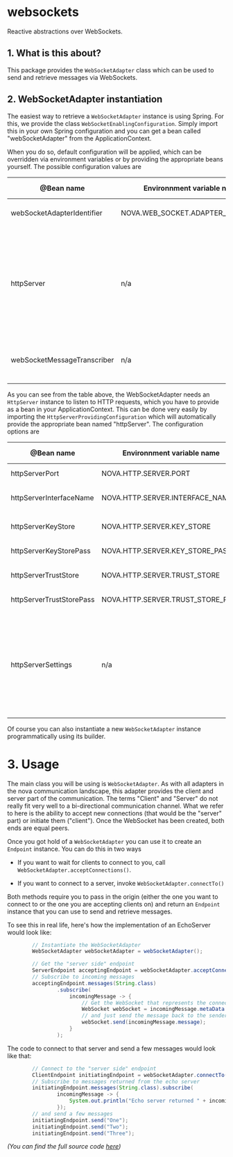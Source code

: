 websockets
=========

Reactive abstractions over WebSockets.

## 1. What is this about?
This package provides the ```WebSocketAdapter``` class which can be used to 
send and retrieve messages via WebSockets.

## 2. WebSocketAdapter instantiation

The easiest way to retrieve a ```WebSocketAdapter``` instance is using Spring. For this, we provide
the class ```WebSocketEnablingConfiguration```. Simply import this in your own Spring configuration
and you can get a bean called "webSocketAdapter" from the ApplicationContext.

When you do so, default configuration will be applied, which can be overridden via
environment variables or by providing the appropriate beans yourself. The possible
configuration values are


  | @Bean name                         | Environnment variable name                   | Description                                              | Default value |
  |------------------------------------|----------------------------------------------|----------------------------------------------------------|---------------|
  | webSocketAdapterIdentifier         | NOVA.WEB_SOCKET.ADAPTER_IDENTIFIER           | the identifier to assign to the HttpAdapter.             | <null> |
  | | | | |
  | httpServer                         | n/a                                          | the ```HttpServer``` instance, handling the incoming communication. This is an optional bean. If not provided, the HttpAdapter can only be used in client mode.| <null> |
  | webSocketMessageTranscriber        | n/a                                          | the transcriber to use for incoming / outgoing messages  | default transcriber, see below |

As you can see from the table above, the WebSocketAdapter needs an ```HttpServer``` instance to listen to HTTP requests, which 
you have to provide as a bean in your ApplicationContext. This can be done very easily 
by importing the ```HttpServerProvidingConfiguration``` which will automatically provide the appropriate bean named "httpServer". 
The configuration options are  
   
  | @Bean name                         | Environnment variable name                   | Description                                              | Default value |
  |------------------------------------|----------------------------------------------|----------------------------------------------------------|---------------|
  | httpServerPort                     | NOVA.HTTP.SERVER.PORT                        | the port, the HTTP server listens on                     | 10000         |
  | httpServerInterfaceName            | NOVA.HTTP.SERVER.INTERFACE_NAME              | the interface, the HTTP server listens on                | "0.0.0.0"     |
  | httpServerKeyStore                 | NOVA.HTTP.SERVER.KEY_STORE                   | the keystore to use. Switches on SSL                     | <null>        |
  | httpServerKeyStorePass             | NOVA.HTTP.SERVER.KEY_STORE_PASS              | the password for the keystore                            | <null>        |
  | httpServerTrustStore               | NOVA.HTTP.SERVER.TRUST_STORE                 | the truststore to use to validate clients                | <null>        |
  | httpServerTrustStorePass           | NOVA.HTTP.SERVER.TRUST_STORE_PASS            | the password for the trust store                         | <null>        |
  | | | | |
  | httpServerSettings                 | n/a                                          | an ```HttpServerSettings``` instance, containing all aforementioned config values. Handy if you want to read the configuration or override multiple defaults programmatically. |  |
   
Of course you can also instantiate a new ```WebSocketAdapter``` instance programmatically using its builder. 

# 3. Usage

The main class you will be using is ```WebSocketAdapter```. As with all adapters in the
nova communication landscape, this adapter provides the client and server part of the 
communication.  The terms "Client" and "Server" do not really fit very well to a 
bi-directional communication channel. What we refer to here is the ability to accept
new connections (that would be the "server" part) or initiate them ("client"). Once
the WebSocket has been created, both ends are equal peers.

Once you got hold of a ```WebSocketAdapter``` you can use it to create an ```Endpoint``` instance. You 
can do this in two ways

* If you want to wait for clients to connect to you, call ```WebSocketAdapter.acceptConnections()```. 

* If you want to connect to a server, invoke ```WebSocketAdapter.connectTo()```

Both methods require you to pass in the origin (either the one you want to connect to or the
one you are accepting clients on) and return an ```Endpoint``` instance that you can use to send and 
retrieve messages.

To see this in real life, here's how the implementation of an EchoServer would look like:

```Java
        // Instantiate the WebSocketAdapter
        WebSocketAdapter webSocketAdapter = webSocketAdapter();

        // Get the "server side" endpoint
        ServerEndpoint acceptingEndpoint = webSocketAdapter.acceptConnections("/echo");
        // Subscribe to incoming messages
        acceptingEndpoint.messages(String.class)
                .subscribe(
                    incomingMessage -> {
                        // Get the WebSocket that represents the connection to the sender
                        WebSocket webSocket = incomingMessage.metaData.details.webSocket;
                        // and just send the message back to the sender
                        webSocket.send(incomingMessage.message);
                    }
                );
```

The code to connect to that server and send a few messages would look like that:

```Java
        // Connect to the "server side" endpoint
        ClientEndpoint initiatingEndpoint = webSocketAdapter.connectTo("ws://127.0.0.1:10000/echo");
        // Subscribe to messages returned from the echo server
        initiatingEndpoint.messages(String.class).subscribe(
                incomingMessage -> {
                    System.out.println("Echo server returned " + incomingMessage.message);
                });
        // and send a few messages
        initiatingEndpoint.send("One");
        initiatingEndpoint.send("Two");
        initiatingEndpoint.send("Three");
```
_(You can find the full source code [here](./src/test/java/examples/EchoServer.java/README.md))_

